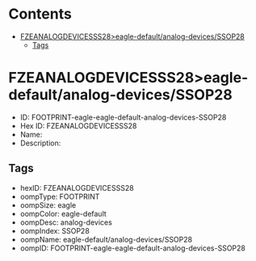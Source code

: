 



Contents
========

* [FZEANALOGDEVICESSS28>eagle-default/analog-devices/SSOP28](#fzeanalogdevicesss28eagle-defaultanalog-devicesssop28)
	* [Tags](#tags)

# FZEANALOGDEVICESSS28>eagle-default/analog-devices/SSOP28

- ID: FOOTPRINT-eagle-eagle-default-analog-devices-SSOP28
- Hex ID: FZEANALOGDEVICESSS28
- Name: 
- Description: 

## Tags

- hexID: FZEANALOGDEVICESSS28
- oompType: FOOTPRINT
- oompSize: eagle
- oompColor: eagle-default
- oompDesc: analog-devices
- oompIndex: SSOP28
- oompName: eagle-default/analog-devices/SSOP28
- oompID: FOOTPRINT-eagle-eagle-default-analog-devices-SSOP28
